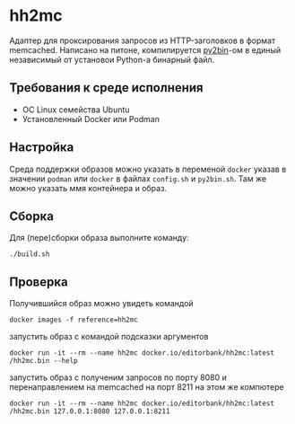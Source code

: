# hh2mc

Адаптер для проксирования запросов из HTTP-заголовков в формат memcached.
Написано на питоне, компилируется [py2bin](https://github.com/editorbank/py2bin)-ом в единый независимый от установои Python-а бинарный файл.

## Требования к среде исполнения

* ОС Linux семейства Ubuntu
* Установленный Docker или Podman

## Настройка

Среда поддержки образов можно указать в переменой `docker` указав в значении `podman` или `docker` в файлах `config.sh` и `py2bin.sh`.
Там же можно указать ммя контейнера и образ.


## Сборка

Для (пере)сборки образа выполните команду:

```
./build.sh
```
## Проверка

Получившийся образ можно увидеть командой
```
docker images -f reference=hh2mc
```
запустить образ с командой подсказки аргументов
```
docker run -it --rm --name hh2mc docker.io/editorbank/hh2mc:latest /hh2mc.bin --help
```
запустить образ с полученим запросов по порту 8080 и перенаправлением на memcached на порт 8211 на этом же компютере
```
docker run -it --rm --name hh2mc docker.io/editorbank/hh2mc:latest /hh2mc.bin 127.0.0.1:8080 127.0.0.1:8211
```
